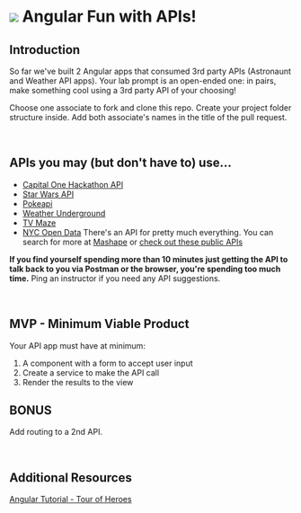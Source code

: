 # ![](https://ga-dash.s3.amazonaws.com/production/assets/logo-9f88ae6c9c3871690e33280fcf557f33.png) Angular Fun with APIs!

## Introduction

So far we've built 2 Angular apps that consumed 3rd party APIs (Astronaunt and Weather API apps). Your lab prompt is an open-ended one: in pairs, make something cool using a 3rd party API of your choosing!

Choose one associate to fork and clone this repo. Create your project folder structure inside. Add both associate's names in the title of the pull request.

<br>

## APIs you may (but don't have to) use...

* [Capital One Hackathon API](http://api.reimaginebanking.com/)
* [Star Wars API](https://swapi.co/)
* [Pokeapi](https://pokeapi.co/)
* [Weather Underground](http://www.wunderground.com/weather/api)
* [TV Maze](http://www.tvmaze.com/api)
* [NYC Open Data](https://opendata.cityofnewyork.us/)
There's an API for pretty much everything. You can search for more at [Mashape](https://www.mashape.com/explore) or [check out these public APIs](https://github.com/toddmotto/public-apis)

**If you find yourself spending more than 10 minutes just getting the API to talk back to you via Postman or the browser, you're spending too much time.** Ping an instructor if you need any API suggestions.

<br>

## MVP - Minimum Viable Product

Your API app must have at minimum:

1. A component with a form to accept user input
2. Create a service to make the API call
3. Render the results to the view

## BONUS

Add routing to a 2nd API.


<br>

## Additional Resources

[Angular Tutorial - Tour of Heroes](https://angular.io/tutorial)
